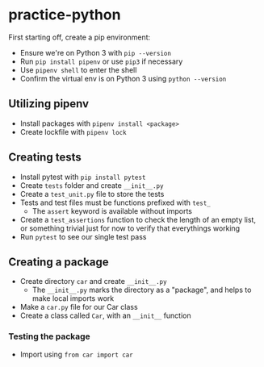 # practice-python

First starting off, create a pip environment:

- Ensure we're on Python 3 with `pip --version`
- Run `pip install pipenv` or use `pip3` if necessary
- Use `pipenv shell` to enter the shell
- Confirm the virtual env is on Python 3 using `python --version`


## Utilizing pipenv
- Install packages with `pipenv install <package>`
- Create lockfile with `pipenv lock`

## Creating tests
- Install pytest with `pip install pytest`
- Create `tests` folder and create `__init__.py`
- Create a `test_unit.py` file to store the tests
- Tests and test files must be functions prefixed with `test_`
  - The `assert` keyword is available without imports
- Create a `test_assertions` function to check the length of an empty list, or something trivial just for now to verify that everythings working
- Run `pytest` to see our single test pass

## Creating a package
- Create directory `car` and create `__init__.py`
  - The `__init__.py` marks the directory as a "package", and helps to make local imports work
- Make a `car.py` file for our Car class
- Create a class called `Car`, with an `__init__` function

### Testing the package
- Import using `from car import car`

